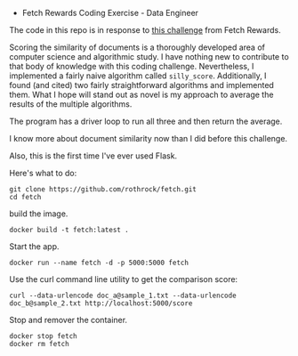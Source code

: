 * Fetch Rewards Coding Exercise - Data Engineer

The code in this repo is in response to [this challenge](https://fetch-hiring.s3.amazonaws.com/data-engineer/text-similarity.html) from Fetch Rewards.

Scoring the similarity of documents is a thoroughly developed area of computer science and algorithmic study.
I have nothing new to contribute to that body of knowledge with this coding challenge.
Nevertheless, I implemented a fairly naive algorithm called `silly_score`.
Additionally, I found (and cited) two fairly straightforward algorithms and implemented them.
What I hope will stand out as novel is my approach to average the results of the multiple algorithms.

The program has a driver loop to run all three and then return the average.

I know more about document similarity now than I did before this challenge.

Also, this is the first time I've ever used Flask.

Here's what to do:
```
git clone https://github.com/rothrock/fetch.git
cd fetch
```

build the image.
```
docker build -t fetch:latest .
```

Start the app.
```
docker run --name fetch -d -p 5000:5000 fetch
```

Use the curl command line utility to get the comparison score:
```
curl --data-urlencode doc_a@sample_1.txt --data-urlencode doc_b@sample_2.txt http://localhost:5000/score
```

Stop and remover the container.
```
docker stop fetch
docker rm fetch
```
